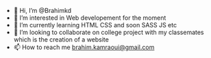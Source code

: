 - 👋 Hi, I’m @Brahimkd
- 👀 I’m interested in Web developement for the moment 
- 🌱 I’m currently learning HTML CSS and soon SASS JS etc 
- 💞️ I’m looking to collaborate on college project with my classemates which is the creation of a website 
- 📫 How to reach me brahim.kamraoui@gmail.com

<!---
Brahimkd/Brahimkd is a ✨ special ✨ repository because its `README.md` (this file) appears on your GitHub profile.
You can click the Preview link to take a look at your changes.
--->
